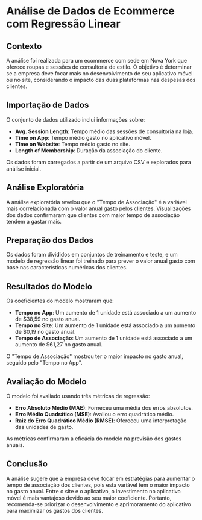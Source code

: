 # Análise de Dados de Ecommerce com Regressão Linear

## Contexto

A análise foi realizada para um ecommerce com sede em Nova York que oferece roupas e sessões de consultoria de estilo. O objetivo é determinar se a empresa deve focar mais no desenvolvimento de seu aplicativo móvel ou no site, considerando o impacto das duas plataformas nas despesas dos clientes.

## Importação de Dados

O conjunto de dados utilizado inclui informações sobre:

- **Avg. Session Length**: Tempo médio das sessões de consultoria na loja.
- **Time on App**: Tempo médio gasto no aplicativo móvel.
- **Time on Website**: Tempo médio gasto no site.
- **Length of Membership**: Duração da associação do cliente.

Os dados foram carregados a partir de um arquivo CSV e explorados para análise inicial.

## Análise Exploratória

A análise exploratória revelou que o "Tempo de Associação" é a variável mais correlacionada com o valor anual gasto pelos clientes. Visualizações dos dados confirmaram que clientes com maior tempo de associação tendem a gastar mais.

## Preparação dos Dados

Os dados foram divididos em conjuntos de treinamento e teste, e um modelo de regressão linear foi treinado para prever o valor anual gasto com base nas características numéricas dos clientes.

## Resultados do Modelo

Os coeficientes do modelo mostraram que:

- **Tempo no App**: Um aumento de 1 unidade está associado a um aumento de $38,59 no gasto anual.
- **Tempo no Site**: Um aumento de 1 unidade está associado a um aumento de $0,19 no gasto anual.
- **Tempo de Associação**: Um aumento de 1 unidade está associado a um aumento de $61,27 no gasto anual.

O "Tempo de Associação" mostrou ter o maior impacto no gasto anual, seguido pelo "Tempo no App".

## Avaliação do Modelo

O modelo foi avaliado usando três métricas de regressão:

- **Erro Absoluto Médio (MAE)**: Forneceu uma média dos erros absolutos.
- **Erro Médio Quadrático (MSE)**: Avaliou o erro quadrático médio.
- **Raiz do Erro Quadrático Médio (RMSE)**: Ofereceu uma interpretação das unidades de gasto.

As métricas confirmaram a eficácia do modelo na previsão dos gastos anuais.

## Conclusão

A análise sugere que a empresa deve focar em estratégias para aumentar o tempo de associação dos clientes, pois esta variável tem o maior impacto no gasto anual. Entre o site e o aplicativo, o investimento no aplicativo móvel é mais vantajoso devido ao seu maior coeficiente. Portanto, recomenda-se priorizar o desenvolvimento e aprimoramento do aplicativo para maximizar os gastos dos clientes.
